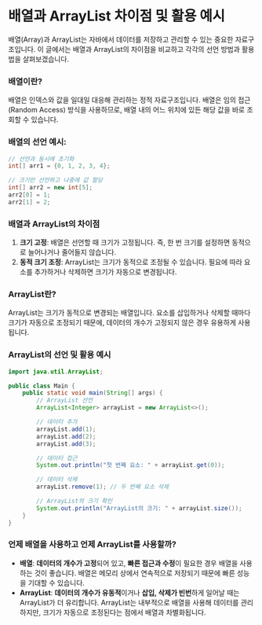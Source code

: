 # **배열과 ArrayList 차이점 및 활용 예시**

배열(Array)과 ArrayList는 자바에서 데이터를 저장하고 관리할 수 있는 중요한 자료구조입니다. 이 글에서는 배열과 ArrayList의 차이점을 비교하고 각각의 선언 방법과 활용법을 살펴보겠습니다.

### 배열이란?

배열은 인덱스와 값을 일대일 대응해 관리하는 정적 자료구조입니다. 배열은 임의 접근(Random Access) 방식을 사용하므로, 배열 내의 어느 위치에 있든 해당 값을 바로 조회할 수 있습니다.

### 배열의 선언 예시:

```java
// 선언과 동시에 초기화
int[] arr1 = {0, 1, 2, 3, 4};

// 크기만 선언하고 나중에 값 할당
int[] arr2 = new int[5];
arr2[0] = 1;
arr2[1] = 2;
```

### 배열과 ArrayList의 차이점

1. **크기 고정**: 배열은 선언할 때 크기가 고정됩니다. 즉, 한 번 크기를 설정하면 동적으로 늘어나거나 줄어들지 않습니다.
2. **동적 크기 조정**: ArrayList는 크기가 동적으로 조정될 수 있습니다. 필요에 따라 요소를 추가하거나 삭제하면 크기가 자동으로 변경됩니다.

### ArrayList란?

ArrayList는 크기가 동적으로 변경되는 배열입니다. 요소를 삽입하거나 삭제할 때마다 크기가 자동으로 조정되기 때문에, 데이터의 개수가 고정되지 않은 경우 유용하게 사용됩니다.

### ArrayList의 선언 및 활용 예시

```java
import java.util.ArrayList;

public class Main {
    public static void main(String[] args) {
        // ArrayList 선언
        ArrayList<Integer> arrayList = new ArrayList<>();

        // 데이터 추가
        arrayList.add(1);
        arrayList.add(2);
        arrayList.add(3);

        // 데이터 접근
        System.out.println("첫 번째 요소: " + arrayList.get(0));

        // 데이터 삭제
        arrayList.remove(1); // 두 번째 요소 삭제

        // ArrayList의 크기 확인
        System.out.println("ArrayList의 크기: " + arrayList.size());
    }
}
```

### 언제 배열을 사용하고 언제 ArrayList를 사용할까?

- **배열**: **데이터의 개수가 고정**되어 있고, **빠른 접근과 수정**이 필요한 경우 배열을 사용하는 것이 좋습니다. 배열은 메모리 상에서 연속적으로 저장되기 때문에 빠른 성능을 기대할 수 있습니다.
- **ArrayList**: **데이터의 개수가 유동적**이거나 **삽입, 삭제가 빈번**하게 일어날 때는 ArrayList가 더 유리합니다. ArrayList는 내부적으로 배열을 사용해 데이터를 관리하지만, 크기가 자동으로 조정된다는 점에서 배열과 차별화됩니다.
